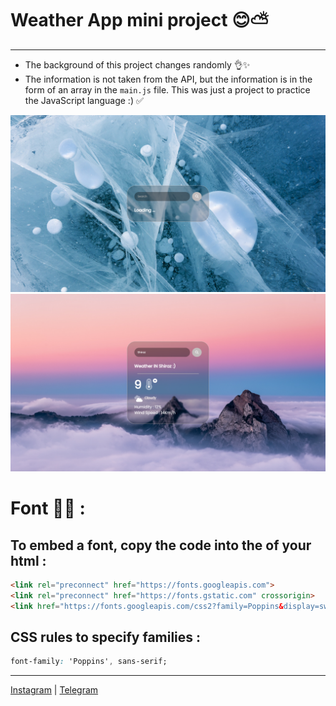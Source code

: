 # Weather App mini project 😊⛅
---
- The background of this project changes randomly 👌✨
- The information is not taken from the API, but the information is in the form of an array in the ```main.js``` file. This was just a project to practice the JavaScript language :) ✅

![img1](RF_IMG1.png)
![img1](RF_IMG2.png)

# Font ✍🏻 :
## To embed a font, copy the code into the <head> of your html :
```Html
<link rel="preconnect" href="https://fonts.googleapis.com">
<link rel="preconnect" href="https://fonts.gstatic.com" crossorigin>
<link href="https://fonts.googleapis.com/css2?family=Poppins&display=swap" rel="stylesheet">
```
## CSS rules to specify families :
```Css
font-family: 'Poppins', sans-serif;
```
---
[Instagram](https://instagram.com/abbashz_ir) | [Telegram](https://t.me/A_hz81)